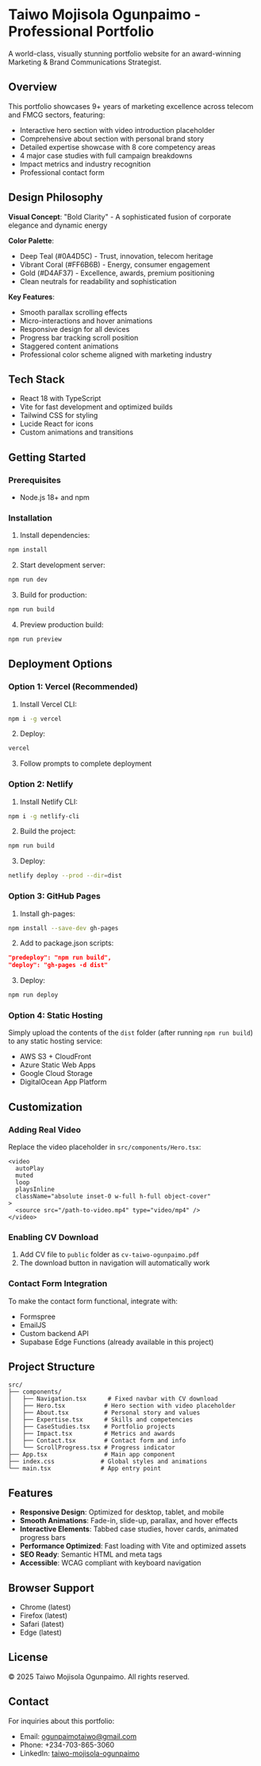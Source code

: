 # Taiwo Mojisola Ogunpaimo - Professional Portfolio

A world-class, visually stunning portfolio website for an award-winning Marketing & Brand Communications Strategist.

## Overview

This portfolio showcases 9+ years of marketing excellence across telecom and FMCG sectors, featuring:

- Interactive hero section with video introduction placeholder
- Comprehensive about section with personal brand story
- Detailed expertise showcase with 8 core competency areas
- 4 major case studies with full campaign breakdowns
- Impact metrics and industry recognition
- Professional contact form

## Design Philosophy

**Visual Concept**: "Bold Clarity" - A sophisticated fusion of corporate elegance and dynamic energy

**Color Palette**:
- Deep Teal (#0A4D5C) - Trust, innovation, telecom heritage
- Vibrant Coral (#FF6B6B) - Energy, consumer engagement
- Gold (#D4AF37) - Excellence, awards, premium positioning
- Clean neutrals for readability and sophistication

**Key Features**:
- Smooth parallax scrolling effects
- Micro-interactions and hover animations
- Responsive design for all devices
- Progress bar tracking scroll position
- Staggered content animations
- Professional color scheme aligned with marketing industry

## Tech Stack

- React 18 with TypeScript
- Vite for fast development and optimized builds
- Tailwind CSS for styling
- Lucide React for icons
- Custom animations and transitions

## Getting Started

### Prerequisites

- Node.js 18+ and npm

### Installation

1. Install dependencies:
```bash
npm install
```

2. Start development server:
```bash
npm run dev
```

3. Build for production:
```bash
npm run build
```

4. Preview production build:
```bash
npm run preview
```

## Deployment Options

### Option 1: Vercel (Recommended)

1. Install Vercel CLI:
```bash
npm i -g vercel
```

2. Deploy:
```bash
vercel
```

3. Follow prompts to complete deployment

### Option 2: Netlify

1. Install Netlify CLI:
```bash
npm i -g netlify-cli
```

2. Build the project:
```bash
npm run build
```

3. Deploy:
```bash
netlify deploy --prod --dir=dist
```

### Option 3: GitHub Pages

1. Install gh-pages:
```bash
npm install --save-dev gh-pages
```

2. Add to package.json scripts:
```json
"predeploy": "npm run build",
"deploy": "gh-pages -d dist"
```

3. Deploy:
```bash
npm run deploy
```

### Option 4: Static Hosting

Simply upload the contents of the `dist` folder (after running `npm run build`) to any static hosting service:
- AWS S3 + CloudFront
- Azure Static Web Apps
- Google Cloud Storage
- DigitalOcean App Platform

## Customization

### Adding Real Video

Replace the video placeholder in `src/components/Hero.tsx`:

```tsx
<video
  autoPlay
  muted
  loop
  playsInline
  className="absolute inset-0 w-full h-full object-cover"
>
  <source src="/path-to-video.mp4" type="video/mp4" />
</video>
```

### Enabling CV Download

1. Add CV file to `public` folder as `cv-taiwo-ogunpaimo.pdf`
2. The download button in navigation will automatically work

### Contact Form Integration

To make the contact form functional, integrate with:
- Formspree
- EmailJS
- Custom backend API
- Supabase Edge Functions (already available in this project)

## Project Structure

```
src/
├── components/
│   ├── Navigation.tsx      # Fixed navbar with CV download
│   ├── Hero.tsx           # Hero section with video placeholder
│   ├── About.tsx          # Personal story and values
│   ├── Expertise.tsx      # Skills and competencies
│   ├── CaseStudies.tsx    # Portfolio projects
│   ├── Impact.tsx         # Metrics and awards
│   ├── Contact.tsx        # Contact form and info
│   └── ScrollProgress.tsx # Progress indicator
├── App.tsx                # Main app component
├── index.css             # Global styles and animations
└── main.tsx              # App entry point
```

## Features

- **Responsive Design**: Optimized for desktop, tablet, and mobile
- **Smooth Animations**: Fade-in, slide-up, parallax, and hover effects
- **Interactive Elements**: Tabbed case studies, hover cards, animated progress bars
- **Performance Optimized**: Fast loading with Vite and optimized assets
- **SEO Ready**: Semantic HTML and meta tags
- **Accessible**: WCAG compliant with keyboard navigation

## Browser Support

- Chrome (latest)
- Firefox (latest)
- Safari (latest)
- Edge (latest)

## License

© 2025 Taiwo Mojisola Ogunpaimo. All rights reserved.

## Contact

For inquiries about this portfolio:
- Email: ogunpaimotaiwo@gmail.com
- Phone: +234-703-865-3060
- LinkedIn: [taiwo-mojisola-ogunpaimo](https://www.linkedin.com/in/taiwo-mojisola-ogunpaimo)
